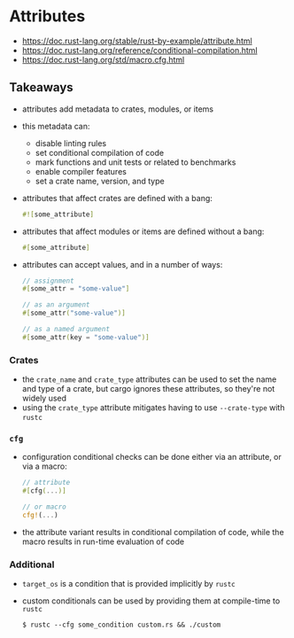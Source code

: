 # Attributes

- https://doc.rust-lang.org/stable/rust-by-example/attribute.html
- https://doc.rust-lang.org/reference/conditional-compilation.html
- https://doc.rust-lang.org/std/macro.cfg.html

## Takeaways

- attributes add metadata to crates, modules, or items
- this metadata can:
  - disable linting rules
  - set conditional compilation of code
  - mark functions and unit tests or related to benchmarks
  - enable compiler features
  - set a crate name, version, and type
- attributes that affect crates are defined with a bang:

  ```rust
  #![some_attribute]
  ```

- attributes that affect modules or items are defined without a bang:

  ```rust
  #[some_attribute]
  ```

- attributes can accept values, and in a number of ways:

  ```rust
  // assignment
  #[some_attr = "some-value"]

  // as an argument
  #[some_attr("some-value")]

  // as a named argument
  #[some_attr(key = "some-value")]
  ```

### Crates

- the `crate_name` and `crate_type` attributes can be used to set the name and
  type of a crate, but cargo ignores these attributes, so they're not widely
  used
- using the `crate_type` attribute mitigates having to use `--crate-type` with
  `rustc`

### `cfg`

- configuration conditional checks can be done either via an attribute, or via a
  macro:

  ```rust
  // attribute
  #[cfg(...)]

  // or macro
  cfg!(...)
  ```

- the attribute variant results in conditional compilation of code, while the
  macro results in run-time evaluation of code

### Additional

- `target_os` is a condition that is provided implicitly by `rustc`
- custom conditionals can be used by providing them at compile-time to `rustc`

  ```shell
  $ rustc --cfg some_condition custom.rs && ./custom
  ```
